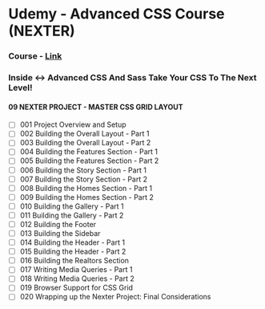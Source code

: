 # Udemy - Advanced CSS Course (NEXTER)

### Course - [Link](https://www.udemy.com/advanced-css-and-sass/?siteID=c4ytgEGG5fA-BqYe7RrPdFDw3BPvlgbt_g&LSNPUBID=c4ytgEGG5fA)
### Inside <-> Advanced CSS And Sass Take Your CSS To The Next Level!
#### 09 NEXTER PROJECT - MASTER CSS GRID LAYOUT

- [ ] 001 Project Overview and Setup
- [ ] 002 Building the Overall Layout - Part 1
- [ ] 003 Building the Overall Layout - Part 2
- [ ] 004 Building the Features Section - Part 1
- [ ] 005 Building the Features Section - Part 2
- [ ] 006 Building the Story Section - Part 1
- [ ] 007 Building the Story Section - Part 2
- [ ] 008 Building the Homes Section - Part 1
- [ ] 009 Building the Homes Section - Part 2
- [ ] 010 Building the Gallery - Part 1
- [ ] 011 Building the Gallery - Part 2
- [ ] 012 Building the Footer
- [ ] 013 Building the Sidebar
- [ ] 014 Building the Header - Part 1
- [ ] 015 Building the Header - Part 2
- [ ] 016 Building the Realtors Section
- [ ] 017 Writing Media Queries - Part 1
- [ ] 018 Writing Media Queries - Part 2
- [ ] 019 Browser Support for CSS Grid
- [ ] 020 Wrapping up the Nexter Project: Final Considerations